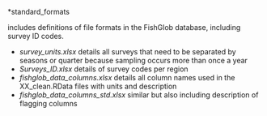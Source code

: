 *standard_formats

includes definitions of file formats in the FishGlob database, including survey ID codes.
* *survey_units.xlsx* details all surveys that need to be separated by seasons or quarter because sampling occurs more than once a year
* *Surveys_ID.xlsx* details of survey codes per region
* *fishglob_data_columns.xlsx* details all column names used in the XX_clean.RData files with units and description
* *fishglob_data_columns_std.xlsx* similar but also including description of flagging columns